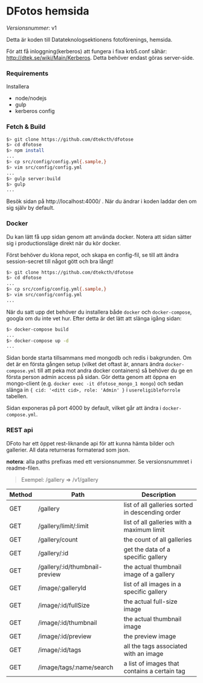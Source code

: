 
DFotos hemsida
===============

*Versionsnummer*: v1

Detta är koden till Datateknologsektionens fotoförenings, hemsida.

För att få inloggning(kerberos) att fungera i fixa krb5.conf såhär: http://dtek.se/wiki/Main/Kerberos.
Detta behöver endast göras server-side.

### Requirements
Installera

* node/nodejs
* gulp
* kerberos config

### Fetch & Build
```bash
$> git clone https://github.com/dtekcth/dfotose
$> cd dfotose
$> npm install
...
$> cp src/config/config.yml{.sample,}
$> vim src/config/config.yml
...
$> gulp server:build
$> gulp
...
```

Besök sidan på http://localhost:4000/ . När du ändrar i koden laddar den om sig själv by default.


### Docker
Du kan lätt få upp sidan genom att använda docker. Notera att sidan sätter sig i productionsläge direkt när du 
kör docker.

Först behöver du klona repot, och skapa en config-fil, se till att ändra session-secret till något gött
och bra långt!

```bash
$> git clone https://github.com/dtekcth/dfotose
$> cd dfotose
...
$> cp src/config/config.yml{.sample,}
$> vim src/config/config.yml
...
```

När du satt upp det behöver du installera både `docker` och `docker-compose`, googla om du inte vet hur.
Efter detta är det lätt att slänga igång sidan:

```bash
$> docker-compose build
...
$> docker-compose up -d
...
```

Sidan borde starta tillsammans med mongodb och redis i bakgrunden. Om det är en första gången setup (vilket det oftast är, annars ändra
`docker-compose.yml` till att peka mot andra docker containers) så behöver du ge en första
person admin access på sidan. Gör detta genom att öppna en mongo-client (e.g. `docker exec -it dfotose_mongo_1 mongo`)
och sedan slänga in `{ cid: '<ditt cid>, role: 'Admin' }` i `usereligibleforrole` tabellen.

Sidan exponeras på port 4000 by default, vilket går att ändra i `docker-compose.yml`.


### REST api

DFoto har ett öppet rest-liknande api för att kunna hämta bilder och gallerier. All data returneras formaterad som json.

**notera**: alla paths prefixas med ett versionsnummer. Se versionsnummret i readme-filen.

> Exempel: /gallery => /v1/gallery



| Method | Path                           | Description                              |
| ------ | ------------------------------ | ---------------------------------------- |
| GET    | /gallery                       | list of all galleries sorted in descending order |
| GET    | /gallery/limit/:limit          | list of all galleries with a maximum limit |
| GET    | /gallery/count                 | the count of all galleries               |
| GET    | /gallery/:id                   | get the data of a specific gallery       |
| GET    | /gallery/:id/thumbnail-preview | the actual thumbnail image of a gallery  |
| GET    | /image/:galleryId              | list of all images in a specific gallery |
| GET    | /image/:id/fullSize            | the actual full-size image               |
| GET    | /image/:id/thumbnail           | the actual thumbnail image               |
| GET    | /image/:id/preview             | the preview image                        |
| GET    | /image/:id/tags                | all the tags associated with an image    |
| GET    | /image/tags/:name/search       | a list of images that contains a certain tag |

